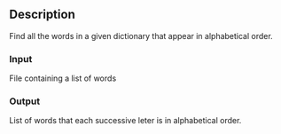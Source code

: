 ## Description
Find all the words in a given dictionary that appear in alphabetical order.

### Input
File containing a list of words

### Output
List of words that each successive leter is in alphabetical order.